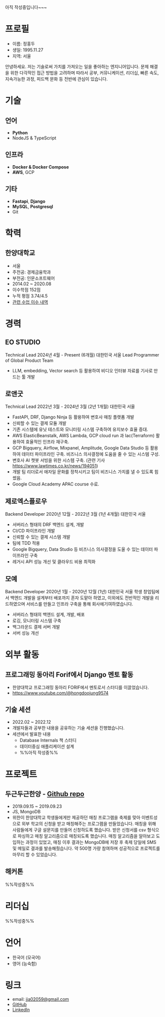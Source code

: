 아직 작성중입니다~~~

# 프로필

- 이름: 정홍두
- 생일: 1995.11.27
- 지역: 서울

안녕하세요. 저는 기술로써 가치를 가져오는 일을 좋아하는 엔지니어입니다. 문제 해결을 위한 다각적인 접근 방법을 고려하며 따라서 공부, 커뮤니케이션, 리더십, 빠른 속도, 지속가능한 과정, 피드백 문화 등 전반에 관심이 있습니다.

# 기술

## 언어

- **Python**
- NodeJS & TypeScript

## 인프라

- **Docker & Docker Compose**
- **AWS**, GCP

## 기타

- **Fastapi**, **Django**
- **MySQL**, **Postgresql**
- Git

# 학력

## 한양대학교

- 서울
- 주전공: 경제금융학과
- 부전공: 인문소프트웨어
- 2014.02 ~ 2020.08
- 이수학점 152점
- 누적 평점 3.74/4.5
- [관련 수업 이수 내역](https://github.com/hongdoojung/RESUME/blob/master/COURSE.md)

# 경력

## EO STUDIO
Technical Lead
2024년 4월 - Present (6개월)
대한민국 서울
Lead Programmer of Global Product Team
- LLM, embedding, Vector search 등 활용하여 비디오 인터뷰 자료를 기사로 만드는 툴 개발

## 로앤굿
Technical Lead
2022년 3월 - 2024년 3월 (2년 1개월)
대한민국 서울
- FastAPI, DRF, Django Ninja 등 활용하여 변호사 매칭 플랫폼 개발
- 신뢰할 수 있는 결제 모듈 개발
- 기존 시스템에 유닛 테스트와 모니터링 시스템 구축하여 유지보수 효율 증대.
- AWS ElasticBeanstalk, AWS Lambda, GCP cloud run 과 Iac(Terraform) 활용하여 효율적인 인프라 재구축.
- GCP Bigquery, Airflow, Mixpanel, Amplitude, Google Data Studio 등 활용하여 데이터 파이프라인 구축. 비즈니스 의사결정에 도움을 줄 수 있는 시스템 구성.
- 변호사 AI 챗봇 서빙을 위한 시스템 구축. (관련 기사 https://www.lawtimes.co.kr/news/194051)
- 개발 팀 리더로서 애자일 문화를 정착시키고 팀이 비즈니스 가치를 낼 수 있도록 힘썼음.
- Google Cloud Academy APAC course 수료.

## 제로엑스플로우
Backend Developer
2020년 12월 - 2022년 3월 (1년 4개월)
대한민국 서울
- 서버리스 형태의 DRF 백엔드 설계, 개발
- CI/CD 파이프라인 개발
- 신뢰할 수 있는 결제 시스템 개발
- 팀에 TDD 적용
- Google Bigquery, Data Studio 등 비즈니스 의사결정을 도울 수 있는 데이터 파이프라인 구축
- 레거시 API 성능 개선 및 클라우드 비용 최적화

## 모예
Backend Developer
2020년 1월 - 2020년 12월 (1년)
대한민국 서울
학생 창업팀에서 백엔드 개발을 설계부터 배포까지 혼자 도맡아 하였고, 이외에도 전반적인 개발을 리드하였으며 서비스를 만들고 인프라 구축을 통해 회사에기여하였습니다.
- 서버리스 형태의 백엔드 설계, 개발, 배포
- 로깅, 모니터링 시스템 구축
- 백그라운드 결제 서버 개발
- 서버 성능 개선

# 외부 활동

## 프로그래밍 동아리 Forif에서 Django 멘토 활동

- 한양대학교 프로그래밍 동아리 FORIF에서 멘토로서 스터디를 이끌었습니다.
- https://www.youtube.com/@hongdoojung9574

## 기술 세션

- 2022.02 ~ 2022.12
- 개발자들과 공부한 내용을 공유하는 기술 세션을 진행했습니다.
- 세션에서 발표한 내용
  - Database Internals 책 스터디
  - 데이터중심 애플리케이션 설계
  - %%아직 작성중%%

# 프로젝트

## 두근두근한양 - [Github repo](https://github.com/weehan-dev/dodohan)

- 2019.09.15 ~ 2019.09.23
- JS, MongoDB
- 위한이 한양대학교 학생들에게만 제공하던 매칭 프로그램을 축제를 맞아 이벤트성으로 외부 학교의 신청을 받고 매칭해주는 프로그램을 만들었습니다. 매칭을 위해 사람들에게 구글 설문지를 만들어 신청하도록 했습니다. 받은 신청서를 csv 형식으로 파싱하고 매칭 알고리즘으로 매칭되도록 했습니다. 매칭 알고리즘을 알아보고 도입하는 과정이 있었고, 매칭 이후 결과는 MongoDB에 저장 후 축제 당일에 SMS 및 메일로 결과를 발송해줬습니다. 약 500명 가량 참여하며 성공적으로 프로젝트를 마무리 할 수 있었습니다.

## 해커톤

%%작성중%%

# 리더십

%%작성중%%

# 언어

- 한국어 (모국어)
- 영어 (능숙함)

# 링크

- email: <jja02059@gmail.com>
- [GitHub](https://github.com/hongdoojung)
- [LinkedIn](https://www.linkedin.com/in/hongdoojung/)
